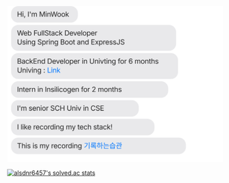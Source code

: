 ![message_svg](https://github.com/MinWook6457/MinWook6457/blob/master/chat.svg)

[![alsdnr6457's solved.ac stats](https://github-readme-solvedac.hyp3rflow.vercel.app/api/?handle=alsdnr6457)](https://www.acmicpc.net/user/alsdnr6457)	

